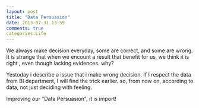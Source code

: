 ```yaml
---
layout: post
title: "Data Persuasion"
date: 2013-07-31 13:59
comments: true
categories:Life 
---
```

We always make decision everyday, some are correct, and some are wrong. It is strange that when we encount a result that benefit for us, we think it is right , even though lacking evidences. why?

Yestoday i describe a issue that i make wrong decision. If I respect the data from BI department, I will find the trick earlier. so, from now on, according to data, not just deciding with feeling.

Improving our "Data Persuasion", it is import! 
